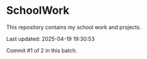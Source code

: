 # SchoolWork

This repository contains my school work and projects.

Last updated: 2025-04-19 19:30:53

Commit #1 of 2 in this batch.